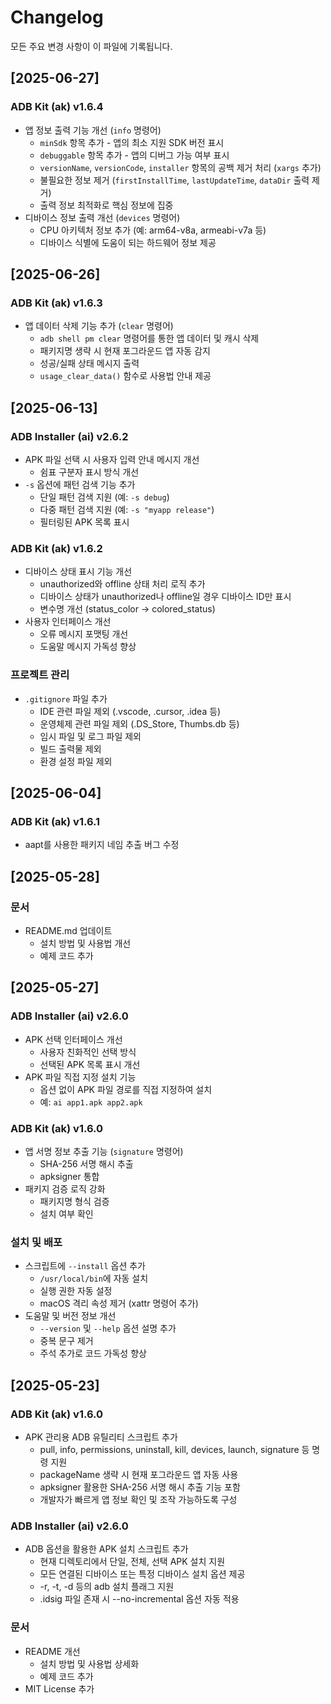# Changelog

모든 주요 변경 사항이 이 파일에 기록됩니다.

## [2025-06-27]

### ADB Kit (ak) v1.6.4
- 앱 정보 출력 기능 개선 (`info` 명령어)
  - `minSdk` 항목 추가 - 앱의 최소 지원 SDK 버전 표시
  - `debuggable` 항목 추가 - 앱의 디버그 가능 여부 표시
  - `versionName`, `versionCode`, `installer` 항목의 공백 제거 처리 (`xargs` 추가)
  - 불필요한 정보 제거 (`firstInstallTime`, `lastUpdateTime`, `dataDir` 출력 제거)
  - 출력 정보 최적화로 핵심 정보에 집중
- 디바이스 정보 출력 개선 (`devices` 명령어)
  - CPU 아키텍처 정보 추가 (예: arm64-v8a, armeabi-v7a 등)
  - 디바이스 식별에 도움이 되는 하드웨어 정보 제공

## [2025-06-26]

### ADB Kit (ak) v1.6.3
- 앱 데이터 삭제 기능 추가 (`clear` 명령어)
  - `adb shell pm clear` 명령어를 통한 앱 데이터 및 캐시 삭제
  - 패키지명 생략 시 현재 포그라운드 앱 자동 감지
  - 성공/실패 상태 메시지 출력
  - `usage_clear_data()` 함수로 사용법 안내 제공

## [2025-06-13]

### ADB Installer (ai) v2.6.2
- APK 파일 선택 시 사용자 입력 안내 메시지 개선
  - 쉼표 구분자 표시 방식 개선
- `-s` 옵션에 패턴 검색 기능 추가
  - 단일 패턴 검색 지원 (예: `-s debug`)
  - 다중 패턴 검색 지원 (예: `-s "myapp release"`)
  - 필터링된 APK 목록 표시

### ADB Kit (ak) v1.6.2
- 디바이스 상태 표시 기능 개선
  - unauthorized와 offline 상태 처리 로직 추가
  - 디바이스 상태가 unauthorized나 offline일 경우 디바이스 ID만 표시
  - 변수명 개선 (status_color → colored_status)
- 사용자 인터페이스 개선
  - 오류 메시지 포맷팅 개선
  - 도움말 메시지 가독성 향상

### 프로젝트 관리
- `.gitignore` 파일 추가
  - IDE 관련 파일 제외 (.vscode, .cursor, .idea 등)
  - 운영체제 관련 파일 제외 (.DS_Store, Thumbs.db 등)
  - 임시 파일 및 로그 파일 제외
  - 빌드 출력물 제외
  - 환경 설정 파일 제외

## [2025-06-04]

### ADB Kit (ak) v1.6.1
- aapt를 사용한 패키지 네임 추출 버그 수정

## [2025-05-28]

### 문서
- README.md 업데이트
  - 설치 방법 및 사용법 개선
  - 예제 코드 추가

## [2025-05-27]

### ADB Installer (ai) v2.6.0
- APK 선택 인터페이스 개선
  - 사용자 친화적인 선택 방식
  - 선택된 APK 목록 표시 개선
- APK 파일 직접 지정 설치 기능
  - 옵션 없이 APK 파일 경로를 직접 지정하여 설치
  - 예: `ai app1.apk app2.apk`

### ADB Kit (ak) v1.6.0
- 앱 서명 정보 추출 기능 (`signature` 명령어)
  - SHA-256 서명 해시 추출
  - apksigner 통합
- 패키지 검증 로직 강화
  - 패키지명 형식 검증
  - 설치 여부 확인

### 설치 및 배포
- 스크립트에 `--install` 옵션 추가
  - `/usr/local/bin`에 자동 설치
  - 실행 권한 자동 설정
  - macOS 격리 속성 제거 (xattr 명령어 추가)
- 도움말 및 버전 정보 개선
  - `--version` 및 `--help` 옵션 설명 추가
  - 중복 문구 제거
  - 주석 추가로 코드 가독성 향상

## [2025-05-23]

### ADB Kit (ak) v1.6.0
- APK 관리용 ADB 유틸리티 스크립트 추가
  - pull, info, permissions, uninstall, kill, devices, launch, signature 등 명령 지원
  - packageName 생략 시 현재 포그라운드 앱 자동 사용
  - apksigner 활용한 SHA-256 서명 해시 추출 기능 포함
  - 개발자가 빠르게 앱 정보 확인 및 조작 가능하도록 구성

### ADB Installer (ai) v2.6.0
- ADB 옵션을 활용한 APK 설치 스크립트 추가
  - 현재 디렉토리에서 단일, 전체, 선택 APK 설치 지원
  - 모든 연결된 디바이스 또는 특정 디바이스 설치 옵션 제공
  - -r, -t, -d 등의 adb 설치 플래그 지원
  - .idsig 파일 존재 시 --no-incremental 옵션 자동 적용

### 문서
- README 개선
  - 설치 방법 및 사용법 상세화
  - 예제 코드 추가
- MIT License 추가 